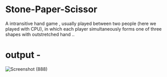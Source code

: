 # Stone-Paper-Scissor
A intransitive hand game , usually played between two people (here we played with CPU), in which each player simultaneously forms one of three shapes with outstretched hand ..
# output -
![Screenshot (888)](https://github.com/githubAarti/Stone-Paper-Scissor/assets/127707884/59f24519-0abf-40f2-8ef0-63b4ca3e45c5)
